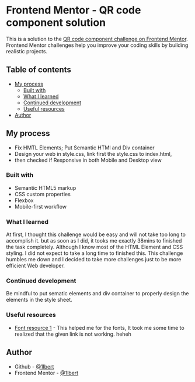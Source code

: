 # Frontend Mentor - QR code component solution
This is a solution to the [QR code component challenge on Frontend Mentor](https://www.frontendmentor.io/challenges/qr-code-component-iux_sIO_H). Frontend Mentor challenges help you improve your coding skills by building realistic projects. 

## Table of contents
- [My process](#my-process)
  - [Built with](#built-with)
  - [What I learned](#what-i-learned)
  - [Continued development](#continued-development)
  - [Useful resources](#useful-resources)
- [Author](#author)


## My process
- Fix HMTL Elements; Put Semantic HTMl and Div container 
- Design your web in style.css, link first the style.css to index.html, 
- then checked if Responsive in both Mobile and Desktop view  

### Built with
- Semantic HTML5 markup
- CSS custom properties
- Flexbox
- Mobile-first workflow


### What I learned
At first, I thought this challenge would be easy and will not take too long to accomplish it. but as soon as I did, it tooks me exactly 38mins to finished the task completely. Although I know most of the HTML Element and CSS styling. I did not expect to take a long time to finished this. This challenge humbles me down and I decided to take more challenges just to be more efficient Web developer.
<!-- Started at 1:21 AM -->
<!-- Ended at 1:59 AM -->
<!-- Total of 38mins to complete -->


### Continued development
Be mindful to put sematic elements and div container to properly design the elements in the style sheet.

### Useful resources
- [Font resource 1](https://fonts.google.com/selection/embed) - This helped me for the fonts, It took me some time to realized that the given link is not working. heheh


## Author
- Github - [@1lbert](https://github.com/1lbert)
- Frontend Mentor - [@1lbert](https://www.frontendmentor.io/profile/1lbert)
